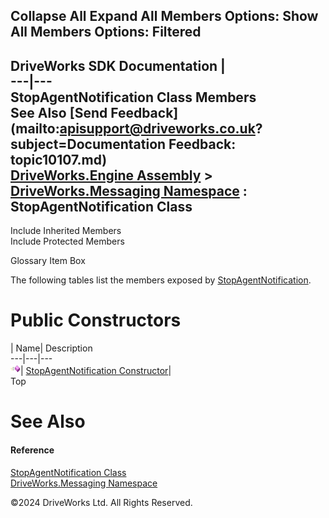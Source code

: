        

 Collapse All Expand All  Members Options: Show All  Members Options: Filtered   
---  
DriveWorks SDK Documentation  |   
---|---  
StopAgentNotification Class Members   
See Also [Send Feedback](mailto:apisupport@driveworks.co.uk?subject=Documentation Feedback: topic10107.md)  
[DriveWorks.Engine Assembly](topic2156.md) > [DriveWorks.Messaging Namespace](topic10038.md) : StopAgentNotification Class  
---  
  
Include Inherited Members    
Include Protected Members  


Glossary Item Box

The following tables list the members exposed by [StopAgentNotification](topic10107.md).

# Public Constructors

| Name| Description  
---|---|---  
![Public Constructor](dotnetimages/publicConstructor.gif)| [StopAgentNotification Constructor](topic10113.md)|   
Top

# See Also

#### Reference

[StopAgentNotification Class](topic10107.md)   
[DriveWorks.Messaging Namespace](topic10038.md)

©2024 DriveWorks Ltd. All Rights Reserved.
